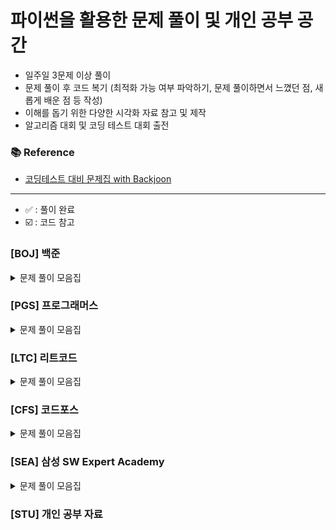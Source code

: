 # 파이썬을 활용한 문제 풀이 및 개인 공부 공간

-   일주일 3문제 이상 풀이
-   문제 풀이 후 코드 복기 (최적화 가능 여부 파악하기, 문제 풀이하면서 느꼈던 점, 새롭게 배운 점 등 작성)
-   이해를 돕기 위한 다양한 시각화 자료 참고 및 제작
-   알고리즘 대회 및 코딩 테스트 대회 출전

### 📚 Reference

-   [코딩테스트 대비 문제집 with Backjoon](https://github.com/tony9402/baekjoon)

---

-   ✅ : 풀이 완료
-   ☑️ : 코드 참고

### [BOJ] 백준

<details>
	<summary>문제 풀이 모음집</summary>
  </br>
  
  |코드 번호|이름|난이도|풀이 코드|풀이 시간|풀이 유형|상태|
  |:-----:|:-----|:-----:|:-----|:-----|:-----|:-----:|
  
</details>

### [PGS] 프로그래머스

<details>
	<summary>문제 풀이 모음집</summary>
  </br>
  
  |코드 번호|이름|난이도|풀이 코드|풀이 시간|풀이 유형|상태|
  |:**_12906_**:|:[같은 숫자는 싫어](https://school.programmers.co.kr/learn/courses/30/lessons/12906)|:Lv1|:[12906_같은 숫자는 싫어.py](./[PGS]/12906_같은%20숫자는%20싫어.py)|`자료 구조` `스택` `큐`|✅|
  |:**_12909_**:|:[올바른 괄호](https://school.programmers.co.kr/learn/courses/30/lessons/12909)|:Lv2|:[12909_올바른 괄호.py](./[PGS]/12909_올바른%20괄호.py)|`자료 구조` `스택` `큐`|✅|
  |:**_42583_**:|:[다리를 지나는 트럭](https://school.programmers.co.kr/learn/courses/30/lessons/42583)|:Lv2|:[42583_다리를 지나는 트럭.py](./[PGS]/42583_다리를%20지나는%20트럭.py)|`자료 구조` `스택` `큐`|✅|
  |:**_42584_**:|:[주식가격](https://school.programmers.co.kr/learn/courses/30/lessons/42584)|:Lv2|:[42584_주식가격.py](./[PGS]/42584_주식가격.py)|`자료 구조` `스택` `큐`|✅|
  |:**_42586_**:|:[기능개발](https://school.programmers.co.kr/learn/courses/30/lessons/42586)|:Lv2|:[42586_기능개발.py](./[PGS]/42586_기능개발.py)|`자료 구조` `스택` `큐`|✅|
  |:**_42587_**:|:[프로세스](https://school.programmers.co.kr/learn/courses/30/lessons/42587)|:Lv2|:[42587_프로세스.py](./[PGS]/42587_프로세스.py)|`자료 구조` `스택` `큐`|✅|

</details>

### [LTC] 리트코드

<details>
	<summary>문제 풀이 모음집</summary>
  </br>
  
  |코드 번호|이름|난이도|풀이 코드|풀이 시간|풀이 유형|
  |:-----:|:-----|:-----:|:-----|:-----|:-----|

</details>

### [CFS] 코드포스

<details>
	<summary>문제 풀이 모음집</summary>
  </br>
  
  |코드 번호|이름|난이도|풀이 코드|풀이 시간|풀이 유형|
  |:-----:|:-----|:-----:|:-----|:-----|:-----|

</details>

### [SEA] 삼성 SW Expert Academy

<details>
	<summary>문제 풀이 모음집</summary>
  </br>
  
  |코드 번호|이름|난이도|풀이 코드|풀이 시간|풀이 유형|
  |:-----:|:-----|:-----:|:-----|:-----|:-----|

</details>

### [STU] 개인 공부 자료
